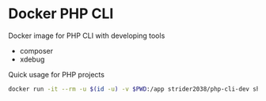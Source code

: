 # Docker PHP CLI

Docker image for PHP CLI with developing tools

* composer
* xdebug

Quick usage for PHP projects

```bash
docker run -it --rm -u $(id -u) -v $PWD:/app strider2038/php-cli-dev sh -l
```
